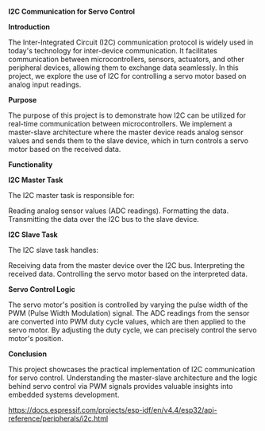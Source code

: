 **I2C Communication for Servo Control**


**Introduction**

The Inter-Integrated Circuit (I2C) communication protocol is widely used in today's technology for inter-device communication. It facilitates communication between microcontrollers, sensors, actuators, and other peripheral devices, allowing them to exchange data seamlessly. In this project, we explore the use of I2C for controlling a servo motor based on analog input readings.

**Purpose**

The purpose of this project is to demonstrate how I2C can be utilized for real-time communication between microcontrollers. We implement a master-slave architecture where the master device reads analog sensor values and sends them to the slave device, which in turn controls a servo motor based on the received data.

**Functionality**

**I2C Master Task**

The I2C master task is responsible for:

Reading analog sensor values (ADC readings).
Formatting the data.
Transmitting the data over the I2C bus to the slave device.

**I2C Slave Task**

The I2C slave task handles:

Receiving data from the master device over the I2C bus.
Interpreting the received data.
Controlling the servo motor based on the interpreted data.

**Servo Control Logic**

The servo motor's position is controlled by varying the pulse width of the PWM (Pulse Width Modulation) signal. The ADC readings from the sensor are converted into PWM duty cycle values, which are then applied to the servo motor. By adjusting the duty cycle, we can precisely control the servo motor's position.

**Conclusion**

This project showcases the practical implementation of I2C communication for servo control. Understanding the master-slave architecture and the logic behind servo control via PWM signals provides valuable insights into embedded systems development.


https://docs.espressif.com/projects/esp-idf/en/v4.4/esp32/api-reference/peripherals/i2c.html
